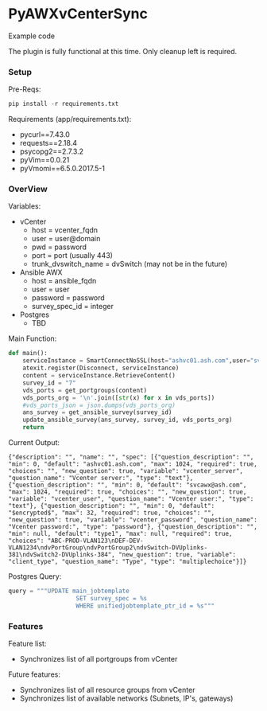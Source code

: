 # PyAWXvCenterSync

Example code

The plugin is fully functional at this time. Only cleanup left is required.

### Setup

Pre-Reqs:
```python
pip install -r requirements.txt
```

Requirements (app/requirements.txt):
* pycurl==7.43.0
* requests==2.18.4
* psycopg2==2.7.3.2
* pyVim==0.0.21
* pyVmomi==6.5.0.2017.5-1

### OverView

Variables:
* vCenter
  * host = vcenter_fqdn
  * user = user@domain
  * pwd = password
  * port = port (usually 443)
  * trunk_dvswitch_name = dvSwitch (may not be in the future)
* Ansible AWX
  * host = ansible_fqdn
  * user = user
  * password = password
  * survey_spec_id = integer
* Postgres
  * TBD

Main Function:
```python
def main():
    serviceInstance = SmartConnectNoSSL(host="ashvc01.ash.com",user="svcawx@ash.com",pwd="Svc@wx1",port=443)
    atexit.register(Disconnect, serviceInstance)
    content = serviceInstance.RetrieveContent()
    survey_id = "7"
    vds_ports = get_portgroups(content)
    vds_ports_org = '\n'.join([str(x) for x in vds_ports]) 
    #vds_ports_json = json.dumps(vds_ports_org)
    ans_survey = get_ansible_survey(survey_id)
    update_ansible_survey(ans_survey, survey_id, vds_ports_org)
    return
```

Current Output:
```
{"description": "", "name": "", "spec": [{"question_description": "", "min": 0, "default": "ashvc01.ash.com", "max": 1024, "required": true, "choices": "", "new_question": true, "variable": "vcenter_server", "question_name": "Vcenter server:", "type": "text"}, {"question_description": "", "min": 0, "default": "svcawx@ash.com", "max": 1024, "required": true, "choices": "", "new_question": true, "variable": "vcenter_user", "question_name": "Vcenter user:", "type": "text"}, {"question_description": "", "min": 0, "default": "$encrypted$", "max": 32, "required": true, "choices": "", "new_question": true, "variable": "vcenter_password", "question_name": "Vcenter password:", "type": "password"}, {"question_description": "", "min": null, "default": "type1", "max": null, "required": true, "choices": "ABC-PROD-VLAN123\nDEF-DEV-VLAN1234\ndvPortGroup\ndvPortGroup2\ndvSwitch-DVUplinks-381\ndvSwitch2-DVUplinks-384", "new_question": true, "variable": "client_type", "question_name": "Type", "type": "multiplechoice"}]}
```

Postgres Query:
```python
query = """UPDATE main_jobtemplate
                   SET survey_spec = %s 
                   WHERE unifiedjobtemplate_ptr_id = %s"""
```
### Features

Feature list:

 * Synchronizes list of all portgroups from vCenter

 Future features:
 
 * Synchronizes list of all resource groups from vCenter
 * Synchronizes list of available networks (Subnets, IP's, gateways)
 